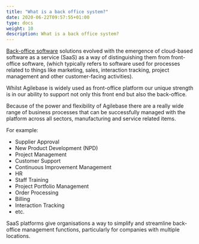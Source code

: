 ```yaml
---
title: "What is a back office system?"
date: 2020-06-22T09:57:55+01:00
type: docs
weight: 10
description: What is a back office system?
---
```

[Back-office software](https://en.wikipedia.org/wiki/Back-office_software) solutions evolved with the emergence of cloud-based software as a service (SaaS) as a way of distinguishing them from front-office software, (which typically refers to software used for processes related to things like marketing, sales, interaction tracking, project management and other customer-facing activities).

Whilst Agilebase is widely used as front-office platform our unique strength is in our ability to support not only this front end but also the back-office.

Because of the power and flexibility of Agilebase there are a really wide range of business processes that can be successfully managed with the platform across all sectors, manufacturing and service related items.

For example:
* Supplier Approval
* New Product Development (NPD)
* Project Management
* Customer Support
* Continuous Improvement Management
* HR
* Staff Training
* Project Portfolio Management
* Order Processing
* Billing
* Interaction Tracking
* etc.

SaaS platforms give organisations a way to simplify and streamline back-office management functions, particularly for companies with multiple locations.
